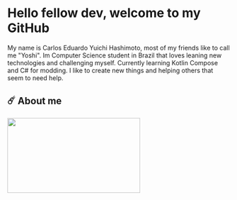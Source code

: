 # Hello fellow dev, welcome to my GitHub

My name is Carlos Eduardo Yuichi Hashimoto, most of my friends like to call me "Yoshi". 
Im Computer Science student in Brazil that loves leaning new technologies and challenging myself. Currently learning Kotlin Compose and C# for modding.
I like to create new things and helping others that seem to need help.

## ☄️ About me

<div>
<img src="https://user-images.githubusercontent.com/64170401/211667267-405edee5-42e2-4c79-86cc-7d374bcec97d.gif" width="300" height="169" align="left"/>
</div>

